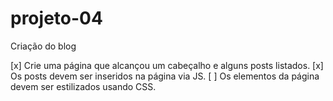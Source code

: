 # projeto-04
Criação do blog

[x] Crie uma página que alcançou um cabeçalho e alguns posts listados.
[x] Os posts devem ser inseridos na página via JS.
[ ] Os elementos da página devem ser estilizados usando CSS.